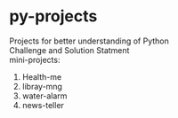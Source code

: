 # py-projects <br>
Projects for better understanding of Python <br>
Challenge and Solution Statment <br>
mini-projects: 
1. Health-me
2. libray-mng
3. water-alarm
4. news-teller
